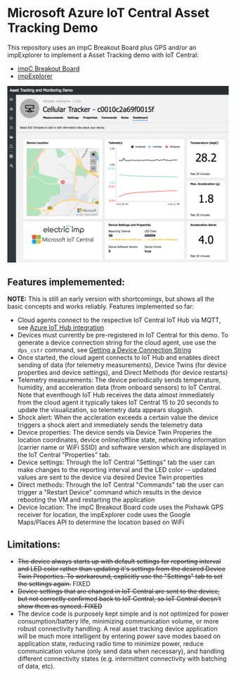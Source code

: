 # Microsoft Azure IoT Central Asset Tracking Demo

This repository uses an impC Breakout Board plus GPS and/or an impExplorer to implement a Asset Tracking demo with IoT Central:
* [impC Breakout Board](https://store.electricimp.com/collections/breakout-boards/products/impc001-breakout-board-kit-preorder?variant=7599263973399)
* [impExplorer](https://store.electricimp.com/collections/getting-started/products/impexplorer-developer-kit?variant=31118866130)

![IoT Central Asset Tracking screen shot](imgs/Asset-Tracker-screen-shot.png)

## Features implememented:

**NOTE:** This is still an early version with shortcomings, but shows all the basic concepts and works reliably. Features implemented so far:

* Cloud agents connect to the respective IoT Central IoT Hub via MQTT, see [Azure IoT Hub integration](https://github.com/electricimp/AzureIoTHub)
* Devices must currently be pre-registered in IoT Central for this demo. To generate a device connection string for the cloud agent, use use the `dps_cstr` command, see [Getting a Device Connection String](https://docs.microsoft.com/en-us/azure/iot-central/concepts-connectivity#getting-device-connection-string)
* Once started, the cloud agent connects to IoT Hub and enables direct sending of data (for telemetry measurements), Device Twins (for device properties and device settings), and Direct Methods (for device restarts)
* Telemetry measurements: The device periodically sends temperature, humidity, and acceleration data (from onboard sensors) to IoT Central. Note that eventhough IoT Hub receives the data almost immediately from the cloud agent it typically takes IoT Central 15 to 20 seconds to update the visualization, so telemetry data appears sluggish.
* Shock alert: When the accleration exceeds a certain value the device triggers a shock alert and immediately sends the telemetry data 
* Device properties: The device sends via Device Twin Properies the location coordinates, device online/offline state, networking information (carrier name or WiFi SSID) and software version which are displayed in the IoT Central "Properties" tab.
* Device settings: Through the IoT Central "Settings" tab the user can make changes to the reporting interval and the LED color -- updated values are sent to the device via desired Device Twin properties
* Direct methods: Through the IoT Central "Commands" tab the user can trigger a "Restart Device" command which results in the device rebooting the VM and restarting the application
* Device location: The impC Breakout Board code uses the Pixhawk GPS receiver for location, the impExplorer code uses the Google Maps/Places API to determine the location based on WiFi

## Limitations:
* ~~The device always starts up with default settings for reporting interval and LED color rather than updating it's settings from the desired Device Twin Properties. To workaround, explicitly use the "Settings" tab to set the settings again.~~ FIXED
* ~~Device settings that are changed in IoT Central are sent to the device, but not correctly confirmed back to IoT Central, so IoT Central doesn't show them as synced. FIXED~~
* The device code is purposely kept simple and is not optimized for power consumption/battery life, minimizing communication volume, or more robust connectivity handling. A real asset tracking device application will be much more intelligent by entering power save modes based on application state, reducing radio time to minimize power, reduce communication volume (only send data when necessary), and handling different connectivity states (e.g. intermittent connectivity with batching of data, etc).
